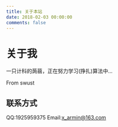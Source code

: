 ```yaml
---
title: 关于本站
date: 2018-02-03 00:00:00
comments: false
---
```

# 关于我

一只计科的蒟蒻，正在努力学习(挣扎)算法中...

From swust
## 联系方式
QQ:1925959375
Email:x_armin@163.com